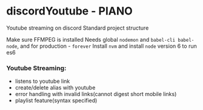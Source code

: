 # discordYoutube - PIANO
Youtube streaming on discord
Standard project structure

Make sure FFMPEG is installed
Needs global `nodemon` and `babel-cli babel-node`, and for production - `forever`
Install `nvm` and install `node` version 6 to run es6

### Youtube Streaming:
 - listens to youtube link
 - create/delete alias with youtube
 - error handling with invalid links(cannot digest short mobile links)
 - playlist feature(syntax specified)
